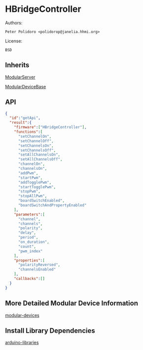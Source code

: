 # HBridgeController

Authors:

    Peter Polidoro <polidorop@janelia.hhmi.org>

License:

    BSD

## Inherits

[ModularServer](https://github.com/janelia-arduino/ModularServer)

[ModularDeviceBase](https://github.com/janelia-arduino/ModularDeviceBase)

## API

```json
{
  "id":"getApi",
  "result":{
    "firmware":["HBridgeController"],
    "functions":[
      "setChannelOn",
      "setChannelOff",
      "setChannelsOn",
      "setChannelsOff",
      "setAllChannelsOn",
      "setAllChannelsOff",
      "channelOn",
      "channelsOn",
      "addPwm",
      "startPwm",
      "addTogglePwm",
      "startTogglePwm",
      "stopPwm",
      "stopAllPwm",
      "boardSwitchEnabled",
      "boardSwitchAndPropertyEnabled"
    ],
    "parameters":[
      "channel",
      "channels",
      "polarity",
      "delay",
      "period",
      "on_duration",
      "count",
      "pwm_index"
    ],
    "properties":[
      "polarityReversed",
      "channelsEnabled"
    ],
    "callbacks":[]
  }
}
```

## More Detailed Modular Device Information

[modular-devices](https://github.com/janelia-modular-devices/modular-devices)

## Install Library Dependencies

[arduino-libraries](https://github.com/janelia-arduino/arduino-libraries)
